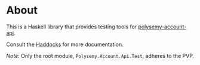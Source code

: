 # About

This is a Haskell library that provides testing tools for
[polysemy-account-api](https://hackage.haskell.org/package/polysemy-account-api).

Consult the
[Haddocks](https://hackage.haskell.org/package/polysemy-account-api-test/docs/Polysemy-Account-Api-Test.html) for more
documentation.

*Note*: Only the root module, `Polysemy.Account.Api.Test`, adheres to the PVP.
